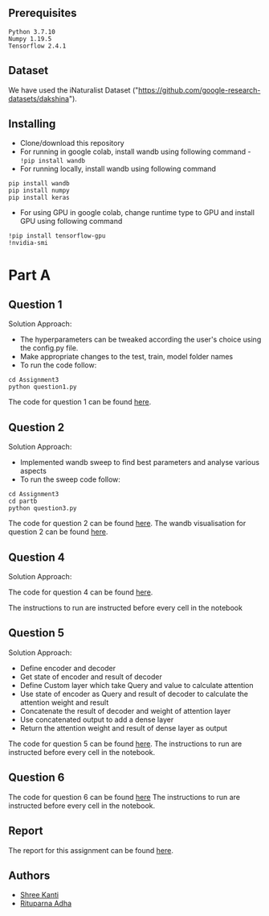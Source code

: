 


## Prerequisites

```
Python 3.7.10
Numpy 1.19.5
Tensorflow 2.4.1
```
## Dataset
We have used the iNaturalist Dataset ("https://github.com/google-research-datasets/dakshina").

## Installing

 - Clone/download  this repository
 - For running in google colab, install wandb using following command -
  ``` !pip install wandb ```
 - For running locally, install wandb using following command  
  ``` 
  pip install wandb
  pip install numpy
  pip install keras
  ```
  - For using GPU in google colab, change runtime type to GPU and install GPU using following command
 ``` 
!pip install tensorflow-gpu
!nvidia-smi 
```
# Part A
## Question 1
Solution Approach:
- The hyperparameters can be tweaked according the user's choice using the config.py file.
- Make appropriate changes to the test, train, model folder names
- To run the code follow:
```
cd Assignment3
python question1.py
```
The code for question 1 can be found [here](https://github.com/RituparnaAdha/cs6910/blob/main/Assignment3/question1.py).
## Question 2
Solution Approach:
- Implemented wandb sweep to find best parameters and analyse various aspects
- To run the sweep code follow:
```
cd Assignment3
cd partb
python question3.py

```
The code for question 2 can be found [here](https://github.com/RituparnaAdha/cs6910/blob/main/Assignment3/question2.py). The wandb visualisation for question 2 can be found [here](https://wandb.ai/assignment3/assignment3-part1/sweeps/zujji1u4?workspace=user-rituparna_adha).
## Question 4
Solution Approach:

The code for question 4 can be found [here](https://github.com/RituparnaAdha/cs6910/blob/main/Assignment3/Dl3_q4.ipynb).

The instructions to run are instructed before every cell in the notebook
## Question 5
Solution Approach:
  

 - Define encoder and decoder
 - Get state of encoder and result of decoder
 - Define Custom layer which take Query and value to calculate attention
 - Use state of encoder as Query and result of decoder to calculate the attention weight and result
 - Concatenate the result of decoder and weight of attention layer
 - Use concatenated output to add a dense layer
 - Return the attention weight and  result of dense layer as output 
 
 The code for question 5 can be found [here](https://github.com/RituparnaAdha/cs6910/blob/main/Assignment3/Question5_6/ques5_6.py).
 The instructions to run are instructed before every cell in the notebook.
 ## Question 6
  The code for question 6 can be found [here](https://github.com/RituparnaAdha/cs6910/blob/main/Assignment3/Question5_6/ques5_6.py)
 The instructions to run are instructed before every cell in the notebook.
## Report

The report for this assignment can be found  [here](https://wandb.ai/rituparna_adha/uncategorized/reports/Assignment-2--Vmlldzo2MDYyOTA).
## Authors

 - [Shree Kanti](https://github.com/shreekanti/) 
 - [Rituparna Adha](https://github.com/RituparnaAdha/)